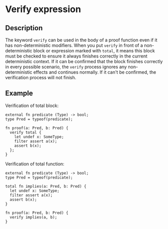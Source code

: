 # Verify expression

## Description

The keyword `verify` can be used in the body of a proof function even if it has non-deterministic modifiers. When you put `verify` in front of a non-deterministic block or expression marked with `total`, it means this block must be checked to ensure it always finishes correctly in the current deterministic context. If it can be confirmed that the block finishes correctly in every possible scenario, the `verify` process ignores any non-deterministic effects and continues normally. If it can't be confirmed, the verification process will not finish.

## Example

Verification of total block:

```
external fn predicate (Type) -> bool;
type Pred = typeof(predicate);

fn proof(a: Pred, b: Pred) {
  verify total {
    let undef x: SomeType;
    filter assert a(x);
    assert b(x);
  };
}
```

Verification of total function:

```
external fn predicate (Type) -> bool;
type Pred = typeof(predicate);

total fn implies(a: Pred, b: Pred) {
  let undef x: SomeType;
  filter assert a(x);
  assert b(x);
}

fn proof(a: Pred, b: Pred) {
  verify implies(a, b);
}
```
